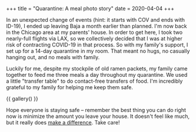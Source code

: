 +++
title = "Quarantine: A meal photo story"
date = 2020-04-04
+++
<!-- wp:paragraph -->

In an unexpected change of events (hint: it starts with COV and ends with ID-19), I ended up leaving Baja a month earlier than planned. I'm now back in the Chicago area at my parents' house. In order to get here, I took two nearly-full flights via LAX, so we collectively decided that I was at higher risk of contracting COVID-19 in that process. So with my family's support, I set up for a 14-day quarantine in my room. That meant no hugs, no casually hanging out, and no meals with family.

<!-- /wp:paragraph -->

<!-- wp:paragraph -->

Luckily for me, despite my stockpile of old ramen packets, my family came together to feed me three meals a day throughout my quarantine. We used a little "transfer table" to do contact-free transfers of food. I'm incredibly grateful to my family for helping me keep them safe.

<!-- /wp:paragraph -->

<!-- wp:gallery {"ids":[697,698,674,699,675,676,677,678,700,701,702,703,704,679,705,680,681,706,682,707,683,684,708,709,685,710,686,687,711,688,689,690,712,713,714,715,691,716,692,693,694,717,695,696]} -->
{{ gallery() }}


<!-- /wp:gallery -->

<!-- wp:paragraph -->

Hope everyone is staying safe – remember the best thing you can do right now is minimize the amount you leave your house. It doesn't feel like much, but it really does [make a difference](https://www.whitehouse.gov/wp-content/uploads/2020/03/03.16.20_coronavirus-guidance_8.5x11_315PM.pdf). Take care!

<!-- /wp:paragraph -->
